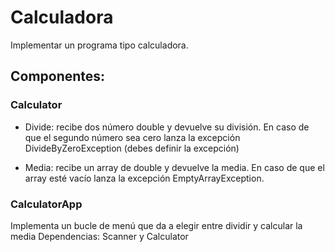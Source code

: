 # Calculadora

Implementar un programa tipo calculadora.

## Componentes:

### Calculator

- Divide: recibe dos número double y devuelve su división. En caso de que el segundo número sea cero lanza la excepción DivideByZeroException (debes definir la excepción)

- Media: recibe un array de double y devuelve la media. En caso de que el array esté vacío lanza la excepción EmptyArrayException.

### CalculatorApp

Implementa un bucle de menú que da a elegir entre dividir y calcular la media
Dependencias: Scanner y Calculator

